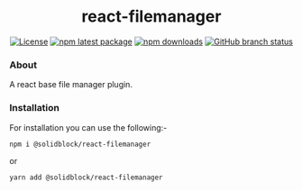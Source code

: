 
<h1 align="center">react-filemanager</h1>

<div align="center">

[![License](https://img.shields.io/badge/license-MIT-blue.svg)](https://github.com/mui/mui-x/blob/HEAD/LICENSE)
[![npm latest package](https://img.shields.io/npm/v/@solidblock/react-filemanager/latest.svg)](https://www.npmjs.com/package/@solidblock/react-filemanager)
[![npm downloads](https://img.shields.io/npm/dm/@solidblock/react-filemanager.svg)](https://www.npmjs.com/package/@solidblock/react-filemanager)
[![GitHub branch status](https://img.shields.io/github/checks-status/andy-j-phillips/react-filemanager/HEAD)](https://github.com/andy-j-phillips/react-filemanager/commits/HEAD/)

</div>

### About

A react base file manager plugin.

### Installation

For installation you can use the following:-

`npm i @solidblock/react-filemanager`

or

`yarn add @solidblock/react-filemanager`



